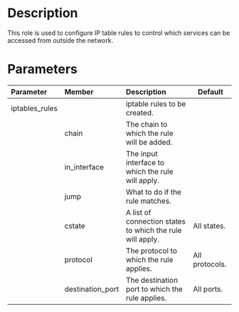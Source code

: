 # Description

This role is used to configure IP table rules to control which services can be accessed from outside the network. 

# Parameters

| Parameter      | Member           | Description                                               | Default        |
|:---------------|:-----------------|:----------------------------------------------------------|----------------|
| iptables_rules |                  | iptable rules to be created.                              |                |
 |                | chain            | The chain to which the rule will be added.                |                |
 |                | in_interface     | The input interface to which the rule will apply.         |                |
|                | jump             | What to do if the rule matches.                           |                |
 |                | cstate           | A list of connection states to which the rule will apply. | All states.    |
 |                | protocol         | The protocol to which the rule applies.                   | All protocols. |
 |                | destination_port | The destination port to which the rule applies.           | All ports.     |
